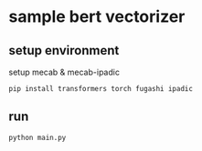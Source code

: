 # sample bert vectorizer

## setup environment

setup mecab & mecab-ipadic

```shell
pip install transformers torch fugashi ipadic
```

## run

```shell
python main.py
```
